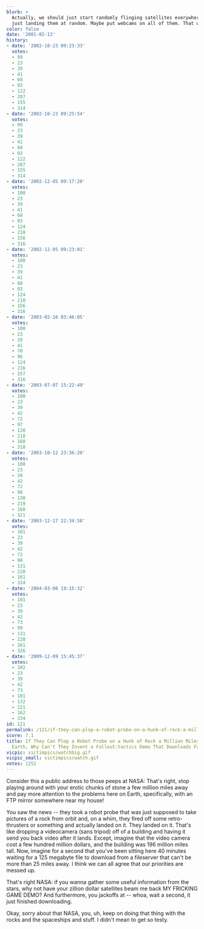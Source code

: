 ```yaml
---
blurb: >
  Actually, we should just start randomly flinging satellites everywhere, you know,
  just landing them at random. Maybe put webcams on all of them. That would rock.
color: false
date: '2001-02-13'
history:
- date: '2002-10-23 09:23:33'
  votes:
  - 99
  - 23
  - 39
  - 41
  - 68
  - 93
  - 122
  - 207
  - 155
  - 314
- date: '2002-10-23 09:25:54'
  votes:
  - 99
  - 23
  - 39
  - 41
  - 68
  - 93
  - 122
  - 207
  - 155
  - 314
- date: '2002-12-05 09:17:20'
  votes:
  - 100
  - 23
  - 39
  - 41
  - 68
  - 93
  - 124
  - 210
  - 156
  - 316
- date: '2002-12-05 09:23:01'
  votes:
  - 100
  - 23
  - 39
  - 41
  - 68
  - 93
  - 124
  - 210
  - 156
  - 316
- date: '2003-02-16 03:46:05'
  votes:
  - 100
  - 23
  - 39
  - 41
  - 70
  - 96
  - 124
  - 216
  - 157
  - 316
- date: '2003-07-07 15:22:49'
  votes:
  - 100
  - 23
  - 39
  - 42
  - 72
  - 97
  - 128
  - 218
  - 160
  - 318
- date: '2003-10-12 23:36:20'
  votes:
  - 100
  - 23
  - 39
  - 42
  - 72
  - 98
  - 130
  - 219
  - 160
  - 321
- date: '2003-12-17 22:34:58'
  votes:
  - 101
  - 23
  - 39
  - 42
  - 72
  - 98
  - 131
  - 220
  - 161
  - 324
- date: '2004-03-06 19:15:32'
  votes:
  - 101
  - 23
  - 39
  - 42
  - 73
  - 99
  - 131
  - 220
  - 161
  - 326
- date: '2009-12-09 15:45:37'
  votes:
  - 102
  - 23
  - 39
  - 42
  - 73
  - 101
  - 132
  - 221
  - 162
  - 334
id: 121
permalink: /121/if-they-can-plop-a-robot-probe-on-a-hunk-of-rock-a-million-miles-away-from-earth-why-cant-they-invent-a-fallouttactics-demo-that-downloads-faster/
score: 7.1
title: If They Can Plop a Robot Probe on a Hunk of Rock a Million Miles Away from
  Earth, Why Can't They Invent a Fallout:tactics Demo That Downloads Faster?
vicpic: victimpics/watchbig.gif
vicpic_small: victimpics/watch.gif
votes: 1252
---
```


Consider this a public address to those peeps at NASA: That's right,
stop playing around with your erotic chunks of stone a few million miles
away and pay more attention to the problems here on Earth, specifically,
with an FTP mirror somewhere near my house!

You saw the news -- they took a robot probe that was just supposed to
take pictures of a rock from orbit and, on a whim, they fired off some
retro-thrusters or something and actually landed on it. They landed on
it. That's like dropping a videocamera (sans tripod) off of a building
and having it send you back video after it lands. Except, imagine that
the video camera cost a few hundred million dollars, and the building
was 196 million miles tall. Now, imagine for a second that you've been
sitting here 40 minutes waiting for a 125 megabyte file to download from
a fileserver that can't be more than 25 miles away. I think we can all
agree that our priorities are messed up.

That's right NASA: if you wanna gather some useful information from the
stars, why not have your zillion dollar satellites beam me back MY
FRICKING GAME DEMO? And furthermore, you jackoffs at -- whoa, wait a
second, it just finished downloading.

Okay, sorry about that NASA, you, uh, keep on doing that thing with the
rocks and the spaceships and stuff. I didn't mean to get so testy.